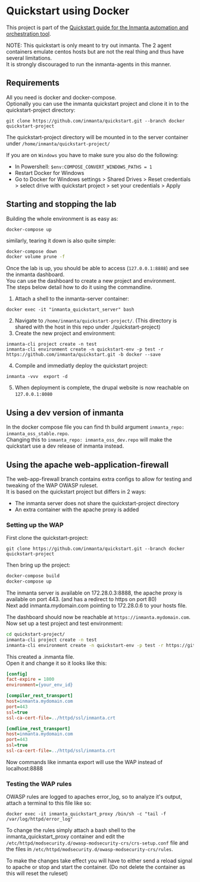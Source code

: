 # Quickstart using Docker

This project is part of the [Quickstart guide for the Inmanta automation and orchestration tool](https://docs.inmanta.com/community/latest/quickstart.html).  

NOTE:
This quickstart is only meant to try out inmanta.
The 2 agent containers emulate centos hosts but are not the real thing and thus have several limitations.  
It is strongly discouraged to run the inmanta-agents in this manner.  

## Requirements

All you need is docker and docker-compose.  
Optionally you can use the inmanta quickstart project and clone it in to the quickstart-project directory:  

`git clone https://github.com/inmanta/quickstart.git --branch docker quickstart-project`

The quickstart-project directory will be mounted in to the server container under `/home/inmanta/quickstart-project/`

If you are on `Windows` you have to make sure you also do the following:

- In Powershell: `$env:COMPOSE_CONVERT_WINDOWS_PATHS = 1`
- Restart Docker for Windows
- Go to Docker for Windows settings > Shared Drives > Reset credentials > select drive with quickstart project > set your credentials > Apply

## Starting and stopping the lab

Building the whole environment is as easy as:  

`docker-compose up`

similarly, tearing it down is also quite simple:  

``` sh
docker-compose down
docker volume prune -f
```

Once the lab is up, you should be able to access (`127.0.0.1:8888`) and see the inmanta dashboard.  
You can use the dashboard to create a new project and environment.  
The steps below detail how to do it using the commandline.  

1. Attach a shell to the inmanta-server container:  

`docker exec -it "inmanta_quickstart_server" bash`

2. Navigate to `/home/inmanta/quickstart-project/`. (This directory is shared with the host in this repo under ./quickstart-project)  
3. Create the new project and environment:  

```
inmanta-cli project create -n test
inmanta-cli environment create -n quickstart-env -p test -r https://github.com/inmanta/quickstart.git -b docker --save
```

4. Compile and immediatly deploy the quickstart project:  

`inmanta -vvv  export -d`

5. When deployment is complete, the drupal website is now reachable on `127.0.0.1:8080`  

## Using a dev version of inmanta

In the docker compose file you can find th build argument `inmanta_repo: inmanta_oss_stable.repo`.  
Changing this to `inmanta_repo: inmanta_oss_dev.repo` will make the quickstart use a dev release of inmanta instead.  

## Using the apache web-application-firewall

The web-app-firewall branch contains extra configs to allow for testing and tweaking of the WAP OWASP ruleset.  
It is based on the quickstart project but differs in 2 ways:

- The inmanta server does not share the quickstart-project directory
- An extra container with the apache proxy is added

### Setting up the WAP

First clone the quickstart-project:  

`git clone https://github.com/inmanta/quickstart.git --branch docker quickstart-project`

Then bring up the project:

```sh
docker-compose build
docker-compose up
```

The inmanta server is available on 172.28.0.3:8888, the apache proxy is available on port 443.
(and has a redirect to https on port 80)  
Next add inmanta.mydomain.com pointing to 172.28.0.6 to your hosts file.  

The dashboard should now be reachable at `https://inmanta.mydomain.com`.  
Now set up a test project and test environment:  

```sh
cd quickstart-project/
inmanta-cli project create -n test
inmanta-cli environment create -n quickstart-env -p test -r https://github.com/inmanta/quickstart.git -b docker --save
```

This created a .inmanta file.  
Open it and change it so it looks like this:  

```ini
[config]
fact-expire = 1800
environment={your_env_id}

[compiler_rest_transport]
host=inmanta.mydomain.com
port=443
ssl=true
ssl-ca-cert-file=../httpd/ssl/inmanta.crt

[cmdline_rest_transport]
host=inmanta.mydomain.com
port=443
ssl=true
ssl-ca-cert-file=../httpd/ssl/inmanta.crt
```

Now commands like inmanta export will use the WAP instead of localhost:8888

### Testing the WAP rules

OWASP rules are logged to apaches error_log, so to analyze it's output, attach a terminal to this file like so:

`docker exec -it inmanta_quickstart_proxy /bin/sh -c "tail -f /var/log/httpd/error_log"`

To change the rules simply attach a bash shell to the inmanta_quickstart_proxy container and edit the `/etc/httpd/modsecurity.d/owasp-modsecurity-crs/crs-setup.conf` file and the files in `/etc/httpd/modsecurity.d/owasp-modsecurity-crs/rules`.  

To make the changes take effect you will have to either send a reload signal to apache or stop and start the container. (Do not delete the container as this will reset the ruleset)

